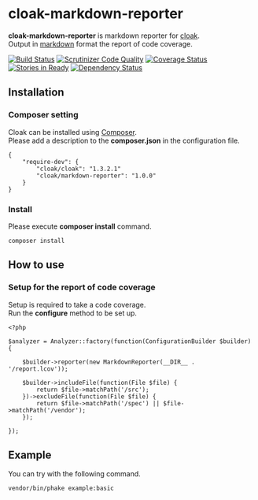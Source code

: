 cloak-markdown-reporter
=======================

**cloak-markdown-reporter** is markdown reporter for [cloak](https://github.com/cloak-php/cloak).  
Output in [markdown](http://daringfireball.net/projects/markdown/) format the report of code coverage.

[![Build Status](https://travis-ci.org/cloak-php/cloak-markdown-reporter.svg?branch=master)](https://travis-ci.org/cloak-php/cloak-markdown-reporter)
[![Scrutinizer Code Quality](https://scrutinizer-ci.com/g/cloak-php/cloak-markdown-reporter/badges/quality-score.png?b=master)](https://scrutinizer-ci.com/g/cloak-php/cloak-markdown-reporter/?branch=master)
[![Coverage Status](https://coveralls.io/repos/cloak-php/cloak-markdown-reporter/badge.png)](https://coveralls.io/r/cloak-php/cloak-markdown-reporter)
[![Stories in Ready](https://badge.waffle.io/cloak-php/cloak-markdown-reporter.png?label=ready&title=Ready)](https://waffle.io/cloak-php/cloak-markdown-reporter)
[![Dependency Status](https://www.versioneye.com/user/projects/53fd595af4df15ce92000002/badge.svg?style=flat)](https://www.versioneye.com/user/projects/53fd595af4df15ce92000002)

Installation
------------------------------------------------

### Composer setting

Cloak can be installed using [Composer](https://getcomposer.org/).  
Please add a description to the **composer.json** in the configuration file.

	{
		"require-dev": {
			"cloak/cloak": "1.3.2.1"
			"cloak/markdown-reporter": "1.0.0"
		}
	}

### Install

Please execute **composer install** command.

	composer install


How to use
------------------------------------------------

### Setup for the report of code coverage

Setup is required to take a code coverage.  
Run the **configure** method to be set up.

	<?php

	$analyzer = Analyzer::factory(function(ConfigurationBuilder $builder) {

		$builder->reporter(new MarkdownReporter(__DIR__ . '/report.lcov'));

    	$builder->includeFile(function(File $file) {
        	return $file->matchPath('/src');
	    })->excludeFile(function(File $file) {
    	    return $file->matchPath('/spec') || $file->matchPath('/vendor');
	    });

	});


Example
------------------------------------------------

You can try with the following command.

	vendor/bin/phake example:basic
